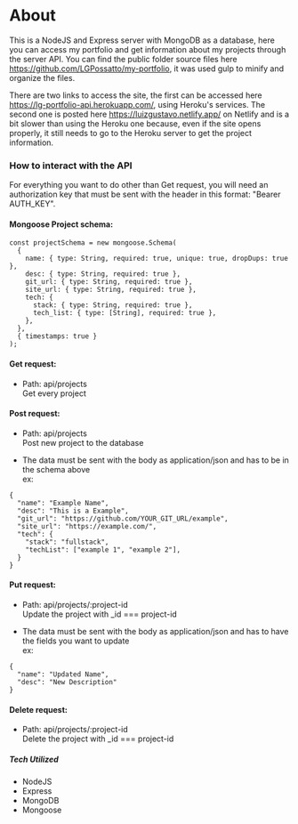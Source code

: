 # About
This is a NodeJS and Express server with MongoDB as a database, 
here you can access my portfolio and get information about my projects through the server API. 
You can find the public folder source files  here https://github.com/LGPossatto/my-portfolio, 
it was used gulp to minify and organize the files.  
  
There are two links to access the site, the first can be accessed here https://lg-portfolio-api.herokuapp.com/, 
using Heroku's services. The second one is posted here https://luizgustavo.netlify.app/ on Netlify and is a bit slower than using the Heroku one because, even if the site opens properly, it still needs to go to the Heroku server to get the project information.  
  
### How to interact with the API  
For everything you want to do other than Get request, you will need an authorization key that must be sent with the header 
in this format: "Bearer AUTH_KEY".  
  
#### Mongoose Project schema:  
```
const projectSchema = new mongoose.Schema(
  {
    name: { type: String, required: true, unique: true, dropDups: true },
    desc: { type: String, required: true },
    git_url: { type: String, required: true },
    site_url: { type: String, required: true },
    tech: {
      stack: { type: String, required: true },
      tech_list: { type: [String], required: true },
    },
  },
  { timestamps: true }
); 
```
  
#### Get request:  
- Path: api/projects  
Get every project  
  
#### Post request:  
- Path: api/projects  
Post new project to the database  
* The data must be sent with the body as application/json and has to be in the schema above  
ex:  
```
{  
  "name": "Example Name",  
  "desc": "This is a Example",  
  "git_url": "https://github.com/YOUR_GIT_URL/example",  
  "site_url": "https://example.com/",  
  "tech": {  
    "stack": "fullstack",  
    "techList": ["example 1", "example 2"],  
  }  
}  
```
  
#### Put request:  
- Path: api/projects/:project-id  
Update the project with _id === project-id  
* The data must be sent with the body as application/json and has to have the fields you want to update  
ex:  
```
{  
  "name": "Updated Name",  
  "desc": "New Description"
}  
```
  
#### Delete request:  
- Path: api/projects/:project-id  
Delete the project with _id === project-id  
  
##### Tech Utilized  
- NodeJS  
- Express  
- MongoDB  
- Mongoose  
